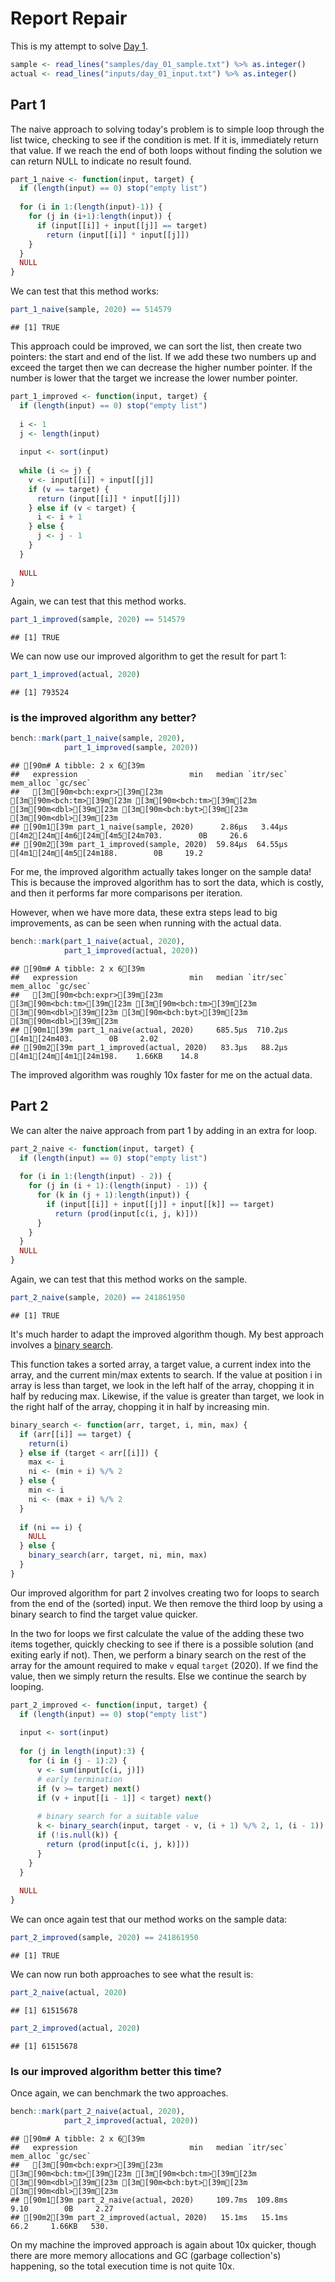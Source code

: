 # Report Repair



This is my attempt to solve [Day 1](https://adventofcode.com/2020/day/1).


```r
sample <- read_lines("samples/day_01_sample.txt") %>% as.integer()
actual <- read_lines("inputs/day_01_input.txt") %>% as.integer()
```

## Part 1

The naive approach to solving today's problem is to simple loop through the list twice, checking to see if the condition
is met. If it is, immediately return that value. If we reach the end of both loops without finding the solution we can
return NULL to indicate no result found.


```r
part_1_naive <- function(input, target) {
  if (length(input) == 0) stop("empty list")
  
  for (i in 1:(length(input)-1)) {
    for (j in (i+1):length(input)) {
      if (input[[i]] + input[[j]] == target)
        return (input[[i]] * input[[j]])
    }
  }
  NULL
}
```

We can test that this method works:

```r
part_1_naive(sample, 2020) == 514579
```

```
## [1] TRUE
```

This approach could be improved, we can sort the list, then create two pointers: the start and end of the list. If we
add these two numbers up and exceed the target then we can decrease the higher number pointer. If the number is lower
that the target we increase the lower number pointer.


```r
part_1_improved <- function(input, target) {
  if (length(input) == 0) stop("empty list")
  
  i <- 1
  j <- length(input)
  
  input <- sort(input)
  
  while (i <= j) {
    v <- input[[i]] + input[[j]]
    if (v == target) {
      return (input[[i]] * input[[j]])
    } else if (v < target) {
      i <- i + 1
    } else {
      j <- j - 1
    }
  }
  
  NULL
}
```

Again, we can test that this method works.


```r
part_1_improved(sample, 2020) == 514579
```

```
## [1] TRUE
```

We can now use our improved algorithm to get the result for part 1:


```r
part_1_improved(actual, 2020)
```

```
## [1] 793524
```

### is the improved algorithm any better?


```r
bench::mark(part_1_naive(sample, 2020),
            part_1_improved(sample, 2020))
```

```
## [90m# A tibble: 2 x 6[39m
##   expression                         min   median `itr/sec` mem_alloc `gc/sec`
##   [3m[90m<bch:expr>[39m[23m                    [3m[90m<bch:tm>[39m[23m [3m[90m<bch:tm>[39m[23m     [3m[90m<dbl>[39m[23m [3m[90m<bch:byt>[39m[23m    [3m[90m<dbl>[39m[23m
## [90m1[39m part_1_naive(sample, 2020)      2.86µs   3.44µs   [4m2[24m[4m6[24m[4m5[24m703.        0B     26.6
## [90m2[39m part_1_improved(sample, 2020)  59.84µs  64.55µs    [4m1[24m[4m5[24m188.        0B     19.2
```

For me, the improved algorithm actually takes longer on the sample data! This is because the improved algorithm has to
sort the data, which is costly, and then it performs far more comparisons per iteration.

However, when we have more data, these extra steps lead to big improvements, as can be seen when running with the actual
data.


```r
bench::mark(part_1_naive(actual, 2020),
            part_1_improved(actual, 2020))
```

```
## [90m# A tibble: 2 x 6[39m
##   expression                         min   median `itr/sec` mem_alloc `gc/sec`
##   [3m[90m<bch:expr>[39m[23m                    [3m[90m<bch:tm>[39m[23m [3m[90m<bch:tm>[39m[23m     [3m[90m<dbl>[39m[23m [3m[90m<bch:byt>[39m[23m    [3m[90m<dbl>[39m[23m
## [90m1[39m part_1_naive(actual, 2020)     685.5µs  710.2µs     [4m1[24m403.        0B     2.02
## [90m2[39m part_1_improved(actual, 2020)   83.3µs   88.2µs    [4m1[24m[4m1[24m198.    1.66KB    14.8
```

The improved algorithm was roughly 10x faster for me on the actual data.

## Part 2

We can alter the naive approach from part 1 by adding in an extra for loop.


```r
part_2_naive <- function(input, target) {
  if (length(input) == 0) stop("empty list")
  
  for (i in 1:(length(input) - 2)) {
    for (j in (i + 1):(length(input) - 1)) {
      for (k in (j + 1):length(input)) {
        if (input[[i]] + input[[j]] + input[[k]] == target)
          return (prod(input[c(i, j, k)]))
      }
    }
  }
  NULL
}
```

Again, we can test that this method works on the sample.


```r
part_2_naive(sample, 2020) == 241861950
```

```
## [1] TRUE
```

It's much harder to adapt the improved algorithm though. My best approach involves a [binary search](https://en.wikipedia.org/wiki/Binary_search_algorithm).

This function takes a sorted array, a target value, a current index into the array, and the current min/max extents to
search. If the value at position i in array is less than target, we look in the left half of the array, chopping it in
half by reducing max. Likewise, if the value is greater than target, we look in the right half of the array, chopping it
in half by increasing min.


```r
binary_search <- function(arr, target, i, min, max) {
  if (arr[[i]] == target) {
    return(i)
  } else if (target < arr[[i]]) {
    max <- i
    ni <- (min + i) %/% 2
  } else {
    min <- i
    ni <- (max + i) %/% 2
  }
  
  if (ni == i) {
    NULL
  } else {
    binary_search(arr, target, ni, min, max)
  }
}
```

Our improved algorithm for part 2 involves creating two for loops to search from the end of the (sorted) input. We then
remove the third loop by using a binary search to find the target value quicker.

In the two for loops we first calculate the value of the adding these two items together, quickly checking to see if
there is a possible solution (and exiting early if not). Then, we perform a binary search on the rest of the array for
the amount required to make `v` equal `target` (2020). If we find the value, then we simply return the results. Else we
continue the search by looping.


```r
part_2_improved <- function(input, target) {
  if (length(input) == 0) stop("empty list")
  
  input <- sort(input)
  
  for (j in length(input):3) {
    for (i in (j - 1):2) {
      v <- sum(input[c(i, j)])
      # early termination
      if (v >= target) next()
      if (v + input[[i - 1]] < target) next()
      
      # binary search for a suitable value
      k <- binary_search(input, target - v, (i + 1) %/% 2, 1, (i - 1))
      if (!is.null(k)) {
        return (prod(input[c(i, j, k)]))
      }
    }
  }
  
  NULL
}
```

We can once again test that our method works on the sample data:


```r
part_2_improved(sample, 2020) == 241861950
```

```
## [1] TRUE
```

We can now run both approaches to see what the result is:


```r
part_2_naive(actual, 2020)
```

```
## [1] 61515678
```

```r
part_2_improved(actual, 2020)
```

```
## [1] 61515678
```

### Is our improved algorithm better this time?

Once again, we can benchmark the two approaches.


```r
bench::mark(part_2_naive(actual, 2020),
            part_2_improved(actual, 2020))
```

```
## [90m# A tibble: 2 x 6[39m
##   expression                         min   median `itr/sec` mem_alloc `gc/sec`
##   [3m[90m<bch:expr>[39m[23m                    [3m[90m<bch:tm>[39m[23m [3m[90m<bch:tm>[39m[23m     [3m[90m<dbl>[39m[23m [3m[90m<bch:byt>[39m[23m    [3m[90m<dbl>[39m[23m
## [90m1[39m part_2_naive(actual, 2020)     109.7ms  109.8ms      9.10        0B     2.27
## [90m2[39m part_2_improved(actual, 2020)   15.1ms   15.1ms     66.2     1.66KB   530.
```

On my machine the improved approach is again about 10x quicker, though there are more memory allocations and GC
(garbage collection's) happening, so the total execution time is not quite 10x.
